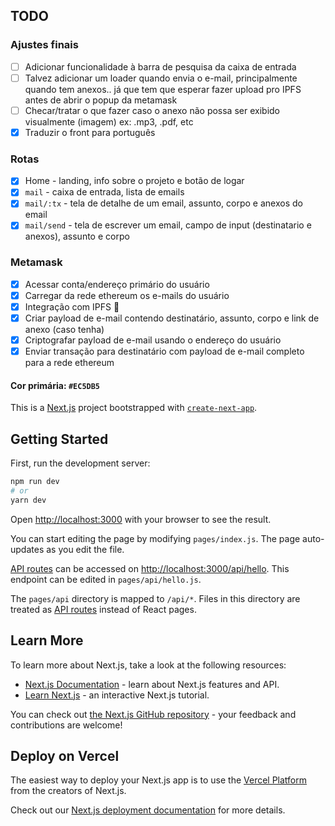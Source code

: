 ## TODO

### Ajustes finais

- [ ] Adicionar funcionalidade à barra de pesquisa da caixa de entrada
- [ ] Talvez adicionar um loader quando envia o e-mail, principalmente quando tem anexos.. já que tem que esperar fazer upload pro IPFS antes de abrir o popup da metamask
- [ ] Checar/tratar o que fazer caso o anexo não possa ser exibido visualmente (imagem) ex: .mp3, .pdf, etc
- [x] Traduzir o front para português

### Rotas

- [x] Home - landing, info sobre o projeto e botão de logar
- [x] `mail` - caixa de entrada, lista de emails
- [x] `mail/:tx` - tela de detalhe de um email, assunto, corpo e anexos do email
- [x] `mail/send` - tela de escrever um email, campo de input (destinatario e anexos), assunto e corpo

### Metamask

- [x] Acessar conta/endereço primário do usuário
- [x] Carregar da rede ethereum os e-mails do usuário
- [x] Integração com IPFS 🎉
- [x] Criar payload de e-mail contendo destinatário, assunto, corpo e link de anexo (caso tenha)
- [x] Criptografar payload de e-mail usando o endereço do usuário
- [x] Enviar transação para destinatário com payload de e-mail completo para a rede ethereum

#### Cor primária: `#EC5DB5`

This is a [Next.js](https://nextjs.org/) project bootstrapped with [`create-next-app`](https://github.com/vercel/next.js/tree/canary/packages/create-next-app).

## Getting Started

First, run the development server:

```bash
npm run dev
# or
yarn dev
```

Open [http://localhost:3000](http://localhost:3000) with your browser to see the result.

You can start editing the page by modifying `pages/index.js`. The page auto-updates as you edit the file.

[API routes](https://nextjs.org/docs/api-routes/introduction) can be accessed on [http://localhost:3000/api/hello](http://localhost:3000/api/hello). This endpoint can be edited in `pages/api/hello.js`.

The `pages/api` directory is mapped to `/api/*`. Files in this directory are treated as [API routes](https://nextjs.org/docs/api-routes/introduction) instead of React pages.

## Learn More

To learn more about Next.js, take a look at the following resources:

- [Next.js Documentation](https://nextjs.org/docs) - learn about Next.js features and API.
- [Learn Next.js](https://nextjs.org/learn) - an interactive Next.js tutorial.

You can check out [the Next.js GitHub repository](https://github.com/vercel/next.js/) - your feedback and contributions are welcome!

## Deploy on Vercel

The easiest way to deploy your Next.js app is to use the [Vercel Platform](https://vercel.com/new?utm_medium=default-template&filter=next.js&utm_source=create-next-app&utm_campaign=create-next-app-readme) from the creators of Next.js.

Check out our [Next.js deployment documentation](https://nextjs.org/docs/deployment) for more details.
